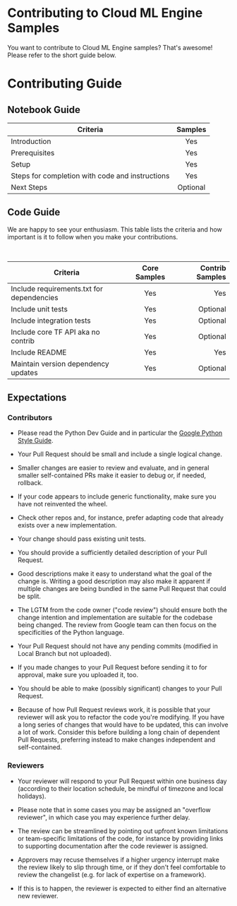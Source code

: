# Contributing to Cloud ML Engine Samples

You want to contribute to Cloud ML Engine samples? That's awesome! Please refer to the short guide below.

# Contributing Guide

## Notebook Guide
| Criteria        | Samples        |
| ------------- |:-------------:|
| Introduction | Yes |
| Prerequisites | Yes |
| Setup | Yes |
| Steps for completion with code and instructions | Yes |
| Next Steps | Optional |

## Code Guide

We are happy to see your enthusiasm. This table lists the criteria and how important is it to follow when you make your contributions. 

<br/>

| Criteria        | Core Samples        | Contrib Samples |
| ------------- |:-------------:| -----:|
| Include requirements.txt for dependencies     | Yes | Yes |
| Include unit tests     | Yes | Optional |
| Include integration tests     | Yes | Optional |
| Include core TF API aka no contrib   | Yes | Optional |
| Include README     | Yes | Yes |
| Maintain version dependency updates     | Yes | Optional |


## Expectations

### Contributors

- Please read the Python Dev Guide and in particular the [Google Python Style Guide](https://github.com/google/styleguide/blob/gh-pages/pyguide.md).

- Your Pull Request should be small and include a single logical change.

- Smaller changes are easier to review and evaluate, and in general smaller self-contained PRs make it easier to debug or, if needed, rollback.

- If your code appears to include generic functionality, make sure you have not reinvented the wheel.

- Check other repos and, for instance, prefer adapting code that already exists over a new implementation.

- Your change should pass existing unit tests.

- You should provide a sufficiently detailed description of your Pull Request.

- Good descriptions make it easy to understand what the goal of the change is. Writing a good description may also make it apparent if multiple changes are being bundled in the same Pull Request that could be split.

- The LGTM from the code owner ("code review") should ensure both the change intention and implementation are suitable for the codebase being changed. The review from Google team can then focus on the specificities of the Python language.

- Your Pull Request should not have any pending commits (modified in Local Branch but not uploaded).

- If you made changes to your Pull Request before sending it to for approval, make sure you uploaded it, too.

- You should be able to make (possibly significant) changes to your Pull Request.

- Because of how Pull Request reviews work, it is possible that your reviewer will ask you to refactor the code you're modifying. If you have a long series of changes that would have to be updated, this can involve a lot of work. Consider this before building a long chain of dependent Pull Requests, preferring instead to make changes independent and self-contained.


### Reviewers

- Your reviewer will respond to your Pull Request within one business day (according to their location schedule, be mindful of timezone and local holidays).

- Please note that in some cases you may be assigned an "overflow reviewer", in which case you may experience further delay.

- The review can be streamlined by pointing out upfront known limitations or team-specific limitations of the code, for instance by providing links to supporting documentation after the code reviewer is assigned.

- Approvers may recuse themselves if a higher urgency interrupt make the review likely to slip through time, or if they don't feel comfortable to review the changelist (e.g. for lack of expertise on a framework).

- If this is to happen, the reviewer is expected to either find an alternative new reviewer.
